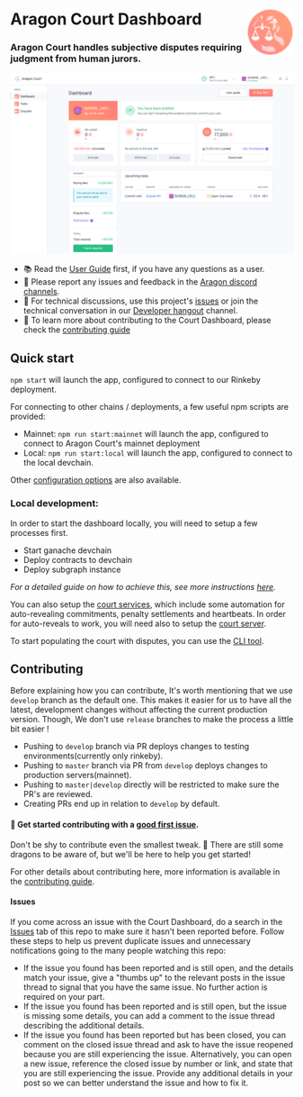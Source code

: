 # Aragon Court Dashboard <a href="https://aragon.org/"><img align="right" src="docs/assets/LogoAccent.svg" height="80px" /></a>

### Aragon Court handles subjective disputes requiring judgment from human jurors.

<a href="https://court.aragon.org/dashboard"><img src="docs/assets/screenshot.png" /></a>

- 📚 Read the [User Guide](https://help.aragon.org/category/47-aragoncourt) first, if you have any questions as a user.
- 📝 Please report any issues and feedback in the [Aragon discord channels](https://discord.gg/zcKs8H).
- 🔧 For technical discussions, use this project's [issues](https://github.com/aragon/court-dashboard/issues) or join the technical conversation in our [Developer hangout](https://spectrum.chat/aragon/general-development) channel.
- 📖 To learn more about contributing to the Court Dashboard, please check the [contributing guide](./CONTRIBUTING.md)

## Quick start

`npm start` will launch the app, configured to connect to our Rinkeby deployment.

For connecting to other chains / deployments, a few useful npm scripts are provided:

- Mainnet: `npm run start:mainnet` will launch the app, configured to connect to Aragon Court's mainnet deployment
- Local: `npm run start:local` will launch the app, configured to connect to the local devchain.

Other [configuration options](docs/CONFIGURATION.md) are also available.

### Local development:

In order to start the dashboard locally, you will need to setup a few processes first.
  - Start ganache devchain
  - Deploy contracts to devchain
  - Deploy subgraph instance

 _For a detailed guide on how to achieve this, see more instructions [here](https://github.com/aragon/court-subgraph)._

You can also setup the [court services](https://github.com/aragonone/court-backend/tree/master/packages/services), which include some automation for auto-revealing commitments, penalty settlements and heartbeats. In order for auto-reveals to work, you will need also to setup the [court server](https://github.com/aragonone/court-backend/tree/master/packages/server).

To start populating the court with disputes, you can use the [CLI tool](https://github.com/aragonone/court-backend/tree/master/packages/cli).

## Contributing

Before explaining how you can contribute, It's worth mentioning that we use `develop` branch as the default one. This makes it easier for us to
have all the latest, development changes without affecting the current production version. Though, We don't use `release` branches to make the process a little bit easier !
 * Pushing to `develop` branch via PR deploys changes to testing environments(currently only rinkeby). 
 * Pushing to `master` branch via PR from `develop` deploys changes to production servers(mainnet).
 * Pushing to `master|develop` directly will be restricted to make sure the PR's are reviewed.
 * Creating PRs end up in relation to `develop` by default.

#### 👋 Get started contributing with a [good first issue](https://github.com/aragon/court-dashboard/issues?q=is%3Aissue+is%3Aopen+label%3A%22good+first+issue%22).

Don't be shy to contribute even the smallest tweak. 🐲 There are still some dragons to be aware of, but we'll be here to help you get started!

For other details about contributing here, more information is available in the [contributing guide](./CONTRIBUTING.md).

#### Issues

If you come across an issue with the Court Dashboard, do a search in the [Issues](https://github.com/aragon/court-dashboard/issues?q=is%3Aissue+is%3Aopen) tab of this repo to make sure it hasn't been reported before. Follow these steps to help us prevent duplicate issues and unnecessary notifications going to the many people watching this repo:

- If the issue you found has been reported and is still open, and the details match your issue, give a "thumbs up" to the relevant posts in the issue thread to signal that you have the same issue. No further action is required on your part.
- If the issue you found has been reported and is still open, but the issue is missing some details, you can add a comment to the issue thread describing the additional details.
- If the issue you found has been reported but has been closed, you can comment on the closed issue thread and ask to have the issue reopened because you are still experiencing the issue. Alternatively, you can open a new issue, reference the closed issue by number or link, and state that you are still experiencing the issue. Provide any additional details in your post so we can better understand the issue and how to fix it.
